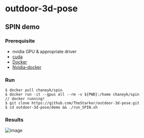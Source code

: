 # outdoor-3d-pose

## SPIN demo
### Prerequisite
- nvidia GPU & appropriate driver
- [cuda](https://developer.nvidia.com/cuda-toolkit)
- [Docker](https://www.docker.com/)
- [Nvidia-docker](https://github.com/NVIDIA/nvidia-docker)

### Run
```
$ docker pull chaneyk/spin
$ docker run -it --gpus all --rm -v ${PWD}:/home chaneyk/spin
// docker running!
$ git clone https://github.com/TheStarkor/outdoor-3d-pose.git
$ cd outdoor-3d-pose/demo && ./run_SPIN.sh
```

### Results
![image](https://user-images.githubusercontent.com/45455072/93908460-9ac84200-fd39-11ea-96a6-dcf6dab64d92.png)

